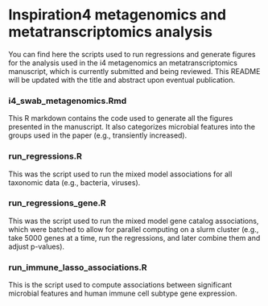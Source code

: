 # Inspiration4 metagenomics and metatranscriptomics analysis

You can find here the scripts used to run regressions and generate figures for the analysis used in the i4 metagenomics an metatranscriptomics manuscript, which is currently submitted and being reviewed. This README will be updated with the title and abstract upon eventual publication.

### i4_swab_metagenomics.Rmd

This R markdown contains the code used to generate all the figures presented in the manuscript. It also categorizes microbial features into the groups used in the paper (e.g., transiently increased).

### run_regressions.R

This was the script used to run the mixed model associations for all taxonomic data (e.g., bacteria, viruses).

### run_regressions_gene.R

This was the script used to run the mixed model gene catalog associations, which were batched to allow for parallel computing on a slurm cluster (e.g., take 5000 genes at a time, run the regressions, and later combine them and adjust p-values).

### run_immune_lasso_associations.R

This is the script used to compute associations between significant microbial features and human immune cell subtype gene expression.
